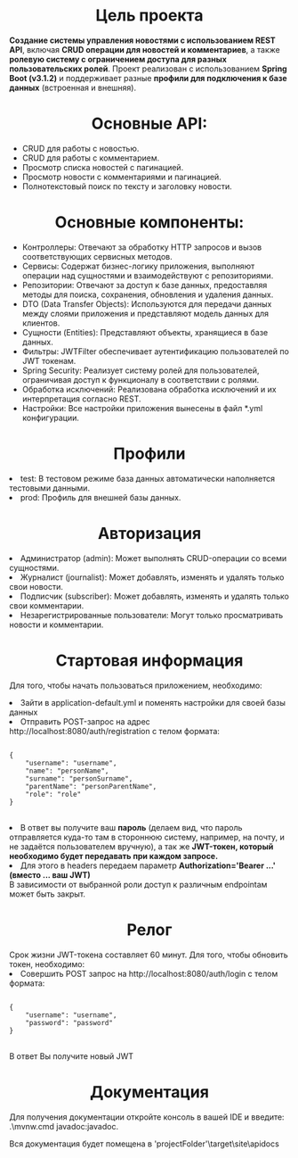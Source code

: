<h1 align="center">Цель проекта</h1>
<p><strong>Создание системы управления новостями с использованием REST API</strong>, включая <strong>CRUD операции для новостей и комментариев</strong>, а также <strong>ролевую систему с ограничением доступа для разных пользовательских ролей</strong>. Проект реализован с использованием <strong>Spring Boot (v3.1.2)</strong> и поддерживает разные <strong>профили для подключения к базе данных</strong> (встроенная и внешняя).</p>

<h1 align="center">Основные API: </h1>
<ul>
  <li>CRUD для работы с новостью.</li>
  <li>CRUD для работы с комментарием.</li>
  <li>Просмотр списка новостей с пагинацией.</li>
  <li>Просмотр новости с комментариями и пагинацией.</li>
  <li>Полнотекстовый поиск по тексту и заголовку новости.</li>
</ul>
<h1 align="center">Основные компоненты: </h1>
<ul>
<li>Контроллеры: Отвечают за обработку HTTP запросов и вызов соответствующих сервисных методов.</li>

<li>Сервисы: Содержат бизнес-логику приложения, выполняют операции над сущностями и взаимодействуют с репозиториями.</li>

<li>Репозитории: Отвечают за доступ к базе данных, предоставляя методы для поиска, сохранения, обновления и удаления данных.</li>

<li>DTO (Data Transfer Objects): Используются для передачи данных между слоями приложения и представляют модель данных для клиентов.</li>

<li>Сущности (Entities): Представляют объекты, хранящиеся в базе данных.</li>

<li>Фильтры: JWTFilter обеспечивает аутентификацию пользователей по JWT токенам.</li>

<li>Spring Security: Реализует систему ролей для пользователей, ограничивая доступ к функционалу в соответствии с ролями.</li>

<li>Обработка исключений: Реализована обработка исключений и их интерпретация согласно REST.</li>

<li>Настройки: Все настройки приложения вынесены в файл *.yml конфигурации.</li>
</ul>
<h1 align="center">Профили</h1>
<li>test: В тестовом режиме база данных автоматически наполняется тестовыми данными.</li>

<li>prod: Профиль для внешней базы данных.</li>

<h1 align="center">Авторизация </h1>

<li>Администратор (admin): Может выполнять CRUD-операции со всеми сущностями.</li>

<li>Журналист (journalist): Может добавлять, изменять и удалять только свои новости.</li>

<li>Подписчик (subscriber): Может добавлять, изменять и удалять только свои комментарии.</li>

<li>Незарегистрированные пользователи: Могут только просматривать новости и комментарии.</li>

<h1 align="center">Стартовая информация</h1>

Для того, чтобы начать пользоваться приложением, необходимо:

<li> Зайти в application-default.yml и поменять настройки для своей базы данных</li>

<li>
Отправить POST-запрос на адрес http://localhost:8080/auth/registration с телом формата:
<pre>
<code>
{
    "username": "username",
    "name": "personName",
    "surname": "personSurname",
    "parentName": "personParentName",
    "role": "role"
} 
</code>
</pre>
</li>

<li>В ответ вы получите ваш <strong>пароль</strong> (делаем вид, что пароль отправляется
куда-то там в стороннюю систему, например, на почту, и не задаётся пользователем вручную), а так же 
<strong>JWT-токен, который необходимо будет передавать при каждом запросе.</strong></li>


<li>Для этого в headers передаем параметр <strong>Authorization='Bearer ...' (вместо ... ваш JWT)</strong></li>
В зависимости от выбранной роли доступ к различным endpointам может быть закрыт.


<h1 align="center">Релог</h1>
Срок жизни JWT-токена составляет 60 минут. Для того, чтобы обновить токен, необходимо:
<li>Совершить POST запрос на http://localhost:8080/auth/login c телом формата: 

<pre>
<code>
{
    "username": "username",
    "password": "password"
} 
</code>
</pre>
</li>
В ответ Вы получите новый JWT
<h1 align="center">Документация</h1>
Для получения документации откройте консоль в вашей IDE и введите: .\mvnw.cmd javadoc:javadoc.

Вся документация будет помещена в 'projectFolder'\target\site\apidocs



